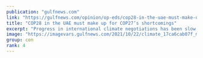 ```yaml
---
publication: "gulfnews.com"
link: "https://gulfnews.com/opinion/op-eds/cop28-in-the-uae-must-make-up-for-cop27s-shortcomings-1.92148410"
title: "COP28 in the UAE must make up for COP27’s shortcomings"
excerpt: "Progress in international climate negotiations has been slow. This needs to change now"
image: "https://imagevars.gulfnews.com/2021/10/22/climate_17ca6cab07f_medium.jpg"
group: con
rank: 4
---
```

